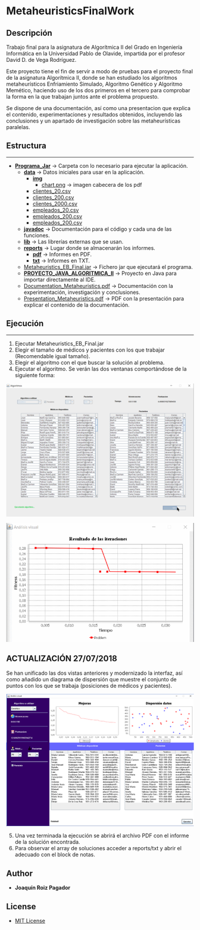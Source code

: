 # MetaheuristicsFinalWork

## Descripción

Trabajo final para la asignatura de Algorítmica II del Grado en Ingeniería Informática en la Universidad Pablo de Olavide, impartida por el profesor David D. de Vega Rodríguez.

Este proyecto tiene el fin de servir a modo de pruebas para el proyecto final de la asignatura Algorítmica II, donde se han estudiado los algoritmos metaheurísticos Enfriamiento Simulado, Algoritmo Genético y Algoritmo Memético, haciendo uso de los dos primeros en el tercero para comprobar la forma en la que trabajan juntos ante el problema propuesto.

Se dispone de una documentación, así como una presentacion que explica el contenido, experimentaciones y resultados obtenidos, incluyendo las conclusiones y un apartado de investigación sobre las metaheurísticas paralelas.

## Estructura
--------------------
* [**Programa_Jar**](https://github.com/QuiniRoizPagador/MetaheuristicsFinalWork/tree/master/Programa_Jar) → Carpeta con lo necesario para ejecutar la aplicación.
    * [**data**](https://github.com/QuiniRoizPagador/MetaheuristicsFinalWork/tree/master/Programa_Jar/data) → Datos iniciales para usar en la aplicación.
        * [**img**](https://github.com/QuiniRoizPagador/MetaheuristicsFinalWork/tree/master/Programa_Jar/data/img)
            * [chart.png](https://github.com/QuiniRoizPagador/MetaheuristicsFinalWork/blob/master/Programa_Jar/data/img/chart.png) → imagen cabecera de los pdf
        * [clientes_20.csv](https://github.com/QuiniRoizPagador/MetaheuristicsFinalWork/blob/master/Programa_Jar/data/clientes_20.csv)
        * [clientes_200.csv](https://github.com/QuiniRoizPagador/MetaheuristicsFinalWork/blob/master/Programa_Jar/data/clientes_200.csv)
        * [clientes_2000.csv](https://github.com/QuiniRoizPagador/MetaheuristicsFinalWork/blob/master/Programa_Jar/data/clientes_2000.csv)
        * [empleados_20.csv](https://github.com/QuiniRoizPagador/MetaheuristicsFinalWork/blob/master/Programa_Jar/data/empleados_20.csv)
        * [empleados_200.csv](https://github.com/QuiniRoizPagador/MetaheuristicsFinalWork/blob/master/Programa_Jar/data/empleados_200.csv)
        * [empleados_200.csv](https://github.com/QuiniRoizPagador/MetaheuristicsFinalWork/blob/master/Programa_Jar/data/empleados_2000.csv)
    * [**javadoc**](https://github.com/QuiniRoizPagador/MetaheuristicsFinalWork/tree/master/Programa_Jar/javadoc) → Documentación para el código y cada una de las funciones.
    * [**lib**](https://github.com/QuiniRoizPagador/MetaheuristicsFinalWork/tree/master/Programa_Jar/lib) → Las librerías externas que se usan.
    * [**reports**](https://github.com/QuiniRoizPagador/MetaheuristicsFinalWork/tree/master/Programa_Jar/reports) → Lugar donde se almacenarán los informes.
        * [**pdf**](https://github.com/QuiniRoizPagador/MetaheuristicsFinalWork/tree/master/Programa_Jar/reports/pdf) → Informes en PDF.
        * [**txt**](https://github.com/QuiniRoizPagador/MetaheuristicsFinalWork/tree/master/Programa_Jar/reports/pdf) → Informes en TXT.
    * [Metaheuristics_EB_Final.jar](https://github.com/QuiniRoizPagador/MetaheuristicsFinalWork/blob/master/Programa_Jar/Metaheuristics_EB_Final.jar) → Fichero jar que ejecutará el programa.
    * [**PROYECTO_JAVA_ALGORITMICA_II**](https://github.com/QuiniRoizPagador/MetaheuristicsFinalWork/tree/master/PROYECTO_JAVA_ALGORITMICA_II) → Proyecto en Java para importar directamente al IDE.
    * [Documentation_Metaheuristics.pdf](https://github.com/QuiniRoizPagador/MetaheuristicsFinalWork/blob/master/Documentation_Metaheuristics.pdf) → Documentación con la experimentación, investigación y conclusiones.
    * [Presentation_Metaheuristics.pdf](https://github.com/QuiniRoizPagador/MetaheuristicsFinalWork/blob/master/Presentation_Metaheuristics.pdf) → PDF con la presentación para explicar el contenido de la documentación.
## Ejecución
--------------------
1. Ejecutar Metaheuristics_EB_Final.jar
2. Elegir el tamaño de médicos y pacientes con los que trabajar (Recomendable igual tamaño).
3. Elegir el algoritmo con el que buscar la solución al problema. 
4. Ejecutar el algoritmo. Se verán las dos ventanas comportándose de la siguiente forma:

![](https://github.com/QuiniRoizPagador/MetaheuristicsFinalWork/blob/master/mainView.gif)


![](https://github.com/QuiniRoizPagador/MetaheuristicsFinalWork/blob/master/graphic.gif)

## ACTUALIZACIÓN 27/07/2018

Se han unificado las dos vistas anteriores y modernizado la interfaz, así como añadido un diagrama de dispersión que muestre el conjunto de puntos con los que se trabaja (posiciones de médicos y pacientes).

![](https://github.com/QuiniRoizPagador/MetaheuristicsFinalWork/blob/master/newView.png)

5. Una vez terminada la ejecución se abrirá el archivo PDF con el informe de la solución encontrada.
5. Para observar el array de soluciones acceder a reports/txt y abrir el adecuado con el block de notas.

## Author

* **Joaquín Roiz Pagador** 


## License
 * [MIT License](https://github.com/QuiniRoizPagador/MetaheuristicsFinalWork/blob/master/LICENSE)
